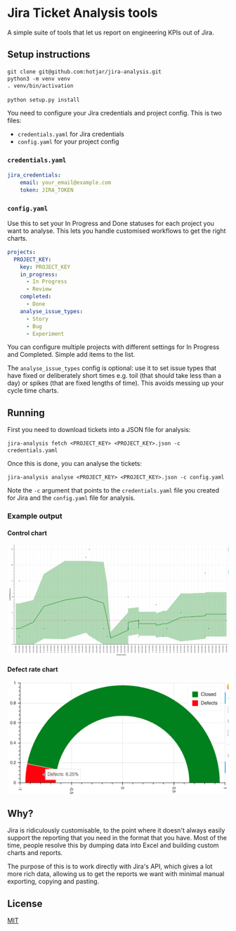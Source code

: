 # Jira Ticket Analysis tools

A simple suite of tools that let us report on engineering KPIs out of Jira.

## Setup instructions

```
git clone git@github.com:hotjar/jira-analysis.git
python3 -m venv venv
. venv/bin/activation

python setup.py install
```

You need to configure your Jira credentials and project config. This is two files:

* `credentials.yaml` for Jira credentials
* `config.yaml` for your project config

### `credentials.yaml`

```yaml
jira_credentials:
    email: your_email@example.com
    token: JIRA_TOKEN
```

### `config.yaml`

Use this to set your In Progress and Done statuses for each project you want to analyse. This lets you handle customised
workflows to get the right charts.

```yaml
projects:
  PROJECT_KEY:
    key: PROJECT_KEY
    in_progress:
      - In Progress
      - Review
    completed:
      - Done
    analyse_issue_types:
      - Story
      - Bug
      - Experiment
```

You can configure multiple projects with different settings for In Progress and Completed. Simple add items to the list.

The `analyse_issue_types` config is optional: use it to set issue types that have fixed or deliberately short times e.g.
toil (that should take less than a day) or spikes (that are fixed lengths of time). This avoids messing up your cycle
time charts.

## Running

First you need to download tickets into a JSON file for analysis:

```
jira-analysis fetch <PROJECT_KEY> <PROJECT_KEY>.json -c credentials.yaml
```

Once this is done, you can analyse the tickets:

```
jira-analysis analyse <PROJECT_KEY> <PROJECT_KEY>.json -c config.yaml
```

Note the `-c` argument that points to the `credentials.yaml` file you created for Jira and the `config.yaml` file for
analysis.

### Example output

#### Control chart

![Example Control Chart for Q2 2020 showing individual cycle times, average cycle time, rolling average cycle time and standard deviation](./doc/example_control_chart.png)

#### Defect rate chart

![Example Defect Rate Chart for Q2 2020 showing the percentage of issues closed that subsequently had defects vs the remainder](./doc/example_defect_rate_chart.png)

## Why?

Jira is ridiculously customisable, to the point where it doesn't always easily support the reporting that you need in
the format that you have. Most of the time, people resolve this by dumping data into Excel and building custom charts
and reports.

The purpose of this is to work directly with Jira's API, which gives a lot more rich data, allowing us to get the
reports we want with minimal manual exporting, copying and pasting.

## License

[MIT](./LICENSE)
